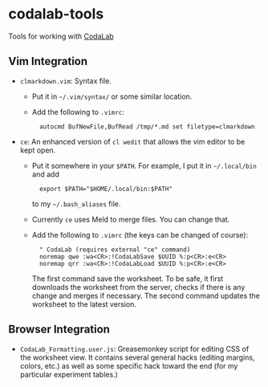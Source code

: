 # codalab-tools
Tools for working with [CodaLab](https://github.com/codalab/codalab-cli)

## Vim Integration

* `clmarkdown.vim`: Syntax file.
    * Put it in `~/.vim/syntax/` or some similar location.
    * Add the following to `.vimrc`:

            autocmd BufNewFile,BufRead /tmp/*.md set filetype=clmarkdown

* `ce`: An enhanced version of `cl wedit` that allows the vim editor to be kept open.
    * Put it somewhere in your `$PATH`. For example, I put it in `~/.local/bin` and add

            export $PATH="$HOME/.local/bin:$PATH"

        to my `~/.bash_aliases` file.

    * Currently `ce` uses Meld to merge files. You can change that.

    * Add the following to `.vimrc` (the keys can be changed of course):

            " CodaLab (requires external "ce" command)
            noremap qwe :wa<CR>:!CodaLabSave $UUID %:p<CR>:e<CR>
            noremap qrr :wa<CR>:!CodaLabLoad $UUID %:p<CR>:e<CR>

        The first command save the worksheet. To be safe, it first downloads the worksheet 
        from the server, checks if there is any change and merges if necessary.
        The second command updates the worksheet to the latest version.

## Browser Integration

* `CodaLab_Formatting.user.js`: Greasemonkey script for editing CSS of the worksheet view.
    It contains several general hacks (editing margins, colors, etc.)
    as well as some specific hack toward the end (for my particular experiment tables.)

